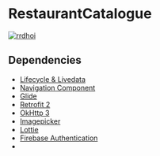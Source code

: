 # RestaurantCatalogue
[![rrdhoi](https://circleci.com/gh/rrdhoi/RestaurantCatalogue.svg?style=svg)](https://app.circleci.com/pipelines/github/rrdhoi/RestaurantCatalogue)

## Dependencies

* [Lifecycle & Livedata](http://www.google.fr/ "Named link title")
* [Navigation Component](http://www.google.fr/ "Named link title")
* [Glide](http://www.google.fr/ "Named link title")
* [Retrofit 2](http://www.google.fr/ "Named link title")
* [OkHttp 3](http://www.google.fr/ "Named link title")
* [Imagepicker](http://www.google.fr/ "Named link title")
* [Lottie](http://www.google.fr/ "Named link title")
* [Firebase Authentication](https://firebase.google.com/docs/auth/android/github-auth "Named link title")
* 

